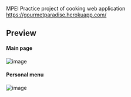 MPEI Practice project of cooking web application
https://gourmetparadise.herokuapp.com/

## Preview
#### Main page
![image](src/main/resources/static/img/2020-09-05%20(3).png)
#### Personal menu
![image](src/main/resources/static/img/2020-09-05%20(2).png)

